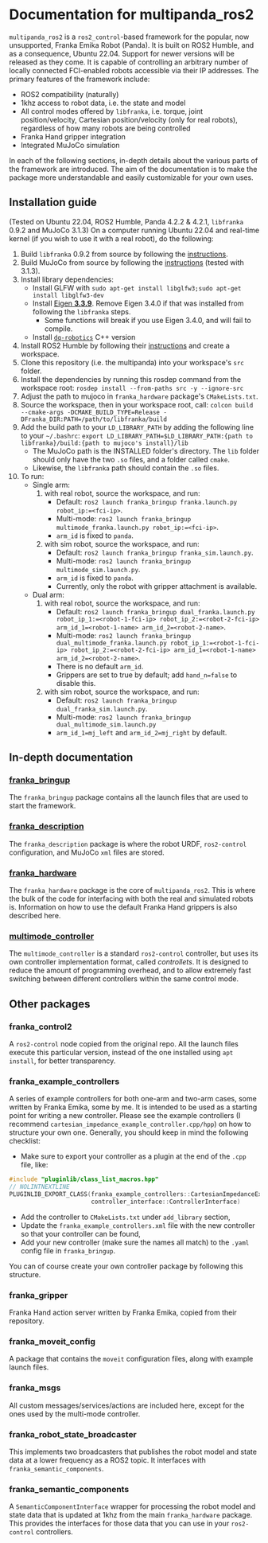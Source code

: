 # Documentation for multipanda_ros2
`multipanda_ros2` is a `ros2_control`-based framework for the popular, now unsupported, Franka Emika Robot (Panda).
It is built on ROS2 Humble, and as a consequence, Ubuntu 22.04. Support for newer versions will be released as they come.
It is capable of controlling an arbitrary number of locally connected FCI-enabled robots accessible via their IP addresses.
The primary features of the framework include:
- ROS2 compatibility (naturally)
- 1khz access to robot data, i.e. the state and model
- All control modes offered by `libfranka`, i.e. torque, joint position/velocity, Cartesian position/velocity (only for real robots), regardless of how many robots are being controlled
- Franka Hand gripper integration
- Integrated MuJoCo simulation

In each of the following sections, in-depth details about the various parts of the framework are introduced. The aim of the documentation is to make the package more understandable and easily customizable for your own uses.

## Installation guide
(Tested on Ubuntu 22.04, ROS2 Humble, Panda 4.2.2 & 4.2.1, `libfranka` 0.9.2 and MuJoCo 3.1.3)
On a computer running Ubuntu 22.04 and real-time kernel (if you wish to use it with a real robot), do the following:
1. Build `libfranka` 0.9.2 from source by following the [instructions][libfranka-instructions].
2. Build MuJoCo from source by following the [instructions][mujoco-instructions] (tested with 3.1.3).
3. Install library dependencies:
    - Install GLFW with `sudo apt-get install libglfw3;sudo apt-get install libglfw3-dev`
    - Install [Eigen **3.3.9**](https://gitlab.com/libeigen/eigen/-/releases/3.3.9). Remove Eigen 3.4.0 if that was installed from following the `libfranka` steps.
        - Some functions will break if you use Eigen 3.4.0, and will fail to compile.
    - Install [`dq-robotics`](https://dqrobotics.github.io/) C++ version
4. Install ROS2 Humble by following their [instructions][humble-instructions] and create a workspace.
5. Clone this repository (i.e. the multipanda) into your workspace's `src` folder.
6. Install the dependencies by running this rosdep command from the workspace root: `rosdep install --from-paths src -y --ignore-src`
7. Adjust the path to mujoco in `franka_hardware` package's `CMakeLists.txt`.
8. Source the workspace, then in your workspace root, call: `colcon build --cmake-args -DCMAKE_BUILD_TYPE=Release -DFranka_DIR:PATH=/path/to/libfranka/build`
9. Add the build path to your `LD_LIBRARY_PATH` by adding the following line to your `~/.bashrc`: `export LD_LIBRARY_PATH=$LD_LIBRARY_PATH:{path to libfranka}/build:{path to mujoco's install}/lib`
    - The MuJoCo path is the INSTALLED folder's directory. The `lib` folder should only have the two `.so` files, and a folder called `cmake`.
    - Likewise, the `libfranka` path should contain the `.so` files.
10. To run:
    - Single arm:
        1. with real robot, source the workspace, and run:
            - Default: `ros2 launch franka_bringup franka.launch.py robot_ip:=<fci-ip>`.
            - Multi-mode: `ros2 launch franka_bringup multimode_franka.launch.py robot_ip:=<fci-ip>`.
            - `arm_id` is fixed to `panda`.
        2. with sim robot, source the workspace, and run:
            - Default: `ros2 launch franka_bringup franka_sim.launch.py`.
            - Multi-mode: `ros2 launch franka_bringup multimode_sim.launch.py`.
            - `arm_id` is fixed to `panda`.
            - Currently, only the robot with gripper attachment is available.
    - Dual arm:
        1. with real robot, source the workspace, and run:
            - Default: `ros2 launch franka_bringup dual_franka.launch.py robot_ip_1:=<robot-1-fci-ip> robot_ip_2:=<robot-2-fci-ip> arm_id_1=<robot-1-name> arm_id_2=<robot-2-name>`.
            - Multi-mode: `ros2 launch franka_bringup dual_multimode_franka.launch.py robot_ip_1:=<robot-1-fci-ip> robot_ip_2:=<robot-2-fci-ip> arm_id_1=<robot-1-name> arm_id_2=<robot-2-name>`.
            - There is no default `arm_id`.
            - Grippers are set to true by default; add `hand_n=false` to disable this.
        2. with sim robot, source the workspace, and run:
            - Default: `ros2 launch franka_bringup dual_franka_sim.launch.py`.
            - Multi-mode: `ros2 launch franka_bringup dual_multimode_sim.launch.py`
            - `arm_id_1=mj_left` and `arm_id_2=mj_right` by default.

## In-depth documentation

### [franka_bringup][bringup]
The `franka_bringup` package contains all the launch files that are used to start the framework.

### [franka_description][description]
The  `franka_description` package is where the robot URDF, `ros2-control` configuration, and MuJoCo `xml` files are stored.

### [franka_hardware][hardware]
The `franka_hardware` package is the core of `multipanda_ros2`. This is where the bulk of the code for interfacing with both the real and simulated robots is. Information on how to use the default Franka Hand grippers is also described here.

### [multimode_controller][mmc]
The `multimode_controller` is a standard `ros2-control` controller, but uses its own controller implementation format, called _controllets_. It is designed to reduce the amount of programming overhead, and to allow extremely fast switching between different controllers within the same control mode.

## Other packages

### franka_control2
A `ros2-control` node copied from the original repo. All the launch files execute this particular version, instead of the one installed using `apt install`, for better transparency.

### franka_example_controllers
A series of example controllers for both one-arm and two-arm cases, some written by Franka Emika, some by me. It is intended to be used as a starting point for writing a new controller.
Please see the example controllers (I recommend `cartesian_impedance_example_controller.cpp/hpp`) on how to structure your own one.
Generally, you should keep in mind the following checklist:
- Make sure to export your controller as a plugin at the end of the `.cpp` file, like:
``` cpp
#include "pluginlib/class_list_macros.hpp"
// NOLINTNEXTLINE
PLUGINLIB_EXPORT_CLASS(franka_example_controllers::CartesianImpedanceExampleController,
                       controller_interface::ControllerInterface)
```
- Add the controller to `CMakeLists.txt` under `add_library` section,
- Update the `franka_example_controllers.xml` file with the new controller so that your controller can be found,
- Add your new controller (make sure the names all match) to the `.yaml` config file in `franka_bringup`.

You can of course create your own controller package by following this structure.

### franka_gripper
Franka Hand action server written by Franka Emika, copied from their repository.

### franka_moveit_config
A package that contains the `moveit` configuration files, along with example launch files.

### franka_msgs
All custom messages/services/actions are included here, except for the ones used by the multi-mode controller.

### franka_robot_state_broadcaster
This implements two broadcasters that publishes the robot model and state data at a lower frequency as a ROS2 topic. It interfaces with `franka_semantic_components`.

### franka_semantic_components
A `SemanticComponentInterface` wrapper for processing the robot model and state data that is updated at 1khz from the main `franka_hardware` package. This provides the interfaces for those data that you can use in your `ros2-control` controllers.



[bringup]: ./chapters/franka_bringup.md
[description]: ./chapters/franka_description.md
[hardware]: ./chapters/franka_hardware.md
[mmc]: ./chapters/franka_multi_mode_controller.md

[libfranka-instructions]: https://frankaemika.github.io/docs/installation_linux.html
[mujoco-instructions]: https://mujoco.readthedocs.io/en/latest/programming/#building-mujoco-from-source
[humble-instructions]: https://docs.ros.org/en/humble/Installation.html